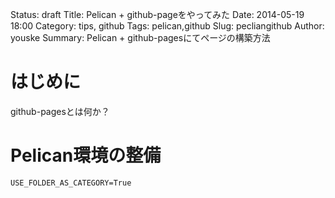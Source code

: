 Status: draft
Title: Pelican + github-pageをやってみた
Date: 2014-05-19 18:00
Category: tips, github
Tags: pelican,github
Slug: pecliangithub
Author: youske
Summary: Pelican + github-pagesにてページの構築方法

# はじめに
github-pagesとは何か？


# Pelican環境の整備


    USE_FOLDER_AS_CATEGORY=True
